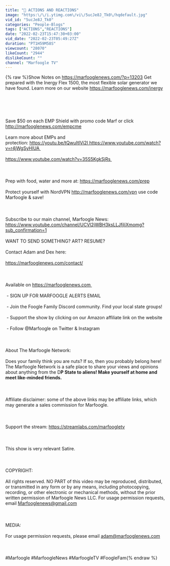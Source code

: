 ```yaml
---
title: "🔴 ACTIONS AND REACTIONS"
image: "https:\/\/i.ytimg.com\/vi\/5ucJe8J_Tk0\/hqdefault.jpg"
vid_id: "5ucJe8J_Tk0"
categories: "People-Blogs"
tags: ["ACTIONS","REACTIONS"]
date: "2022-02-23T15:47:30+03:00"
vid_date: "2022-02-23T05:49:27Z"
duration: "PT1H59M58S"
viewcount: "28070"
likeCount: "2944"
dislikeCount: ""
channel: "Marfoogle TV"
---
```

{% raw %}Show Notes on <a rel="nofollow" target="blank" href="https://marfooglenews.com/?p=13203">https://marfooglenews.com/?p=13203</a>  Get prepared with the Inergy Flex 1500, the most flexible solar generator we have found. Learn more on our website <a rel="nofollow" target="blank" href="https://marfooglenews.com/inergy">https://marfooglenews.com/inergy</a><br /><br /><br /><br /><br /><br />Save $50 on each EMP Shield with promo code Marf or click <a rel="nofollow" target="blank" href="http://marfooglenews.com/empcme">http://marfooglenews.com/empcme</a><br /><br />Learn more about EMPs and protection: <a rel="nofollow" target="blank" href="https://youtu.be/tQwuItlVi2I https://www.youtube.com/watch?v=r4jWgSyHlUA ">https://youtu.be/tQwuItlVi2I https://www.youtube.com/watch?v=r4jWgSyHlUA </a><br /><br /><a rel="nofollow" target="blank" href="https://www.youtube.com/watch?v=35S5KgkSjRs ">https://www.youtube.com/watch?v=35S5KgkSjRs </a><br /><br /><br /><br />Prep with food, water and more at: <a rel="nofollow" target="blank" href="https://marfooglenews.com/prep">https://marfooglenews.com/prep</a> <br /><br />Protect yourself with NordVPN <a rel="nofollow" target="blank" href="http://marfooglenews.com/vpn">http://marfooglenews.com/vpn</a> use code Marfoogle &amp; save!<br /><br /><br /><br />Subscribe to our main channel, Marfoogle News: <a rel="nofollow" target="blank" href="https://www.youtube.com/channel/UCVl2jWBH3ksLLJfjliXmomg?sub_confirmation=1">https://www.youtube.com/channel/UCVl2jWBH3ksLLJfjliXmomg?sub_confirmation=1</a>  <br /><br />WANT TO SEND SOMETHING? ART? RESUME?<br /><br />Contact Adam and Dex here: <br /><br /><a rel="nofollow" target="blank" href="https://marfooglenews.com/contact/">https://marfooglenews.com/contact/</a>   <br /><br /><br /><br />Available on <a rel="nofollow" target="blank" href="https://marfooglenews.com ">https://marfooglenews.com </a><br /><br /> - SIGN UP FOR MARFOOGLE ALERTS EMAIL<br /><br /> - Join the Foogle Family Discord community. Find your local state groups!<br /><br /> - Support the show by clicking on our Amazon affiliate link on the website<br /><br /> - Follow @Marfoogle on Twitter &amp; Instagram<br /><br /><br /><br />About The Marfoogle Network:<br /><br />Does your family think you are nuts? If so, then you probably belong here! The Marfoogle Network is a safe place to share your views and opinions about anything from the D**P State to aliens! Make yourself at home and meet like-minded friends. <br /><br /><br /><br />** Affiliate disclaimer: some of the above links may be affiliate links, which may generate a sales commission for Marfoogle.<br /><br /><br /><br />Support the stream: <a rel="nofollow" target="blank" href="https://streamlabs.com/marfoogletv">https://streamlabs.com/marfoogletv</a><br /><br /><br /><br />This show is very relevant Satire.<br /><br /><br /><br />COPYRIGHT:<br /><br />All rights reserved. NO PART of this video may be reproduced, distributed, or transmitted in any form or by any means, including photocopying, recording, or other electronic or mechanical methods, without the prior written permission of Marfoogle News LLC. For usage permission requests, email Marfooglenews@gmail.com<br /><br /><br /><br />MEDIA:<br /><br />For usage permission requests, please email adam@marfooglenews.com<br /><br /><br /><br />#Marfoogle #MarfoogleNews #MarfoogleTV #FoogleFam{% endraw %}
